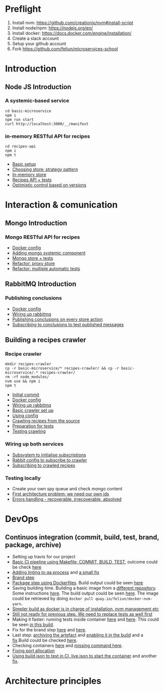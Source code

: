 # Preflight

1. Install nvm: https://github.com/creationix/nvm#install-script
2. Install node/npm: https://nodejs.org/en/
3. Install docker: https://docs.docker.com/engine/installation/
4. Create a slack account
5. Setup your github account
6. Fork https://github.com/feliun/microservices-school

# Introduction

## Node JS Introduction

### A systemic-based service

```
cd basic-microservice
npm i
npm run start
curl http://localhost:3000/__/manifest
```

### in-memory RESTful API for recipes

```
cd recipes-api
npm i
npm t
```
- [Basic setup](https://github.com/feliun/microservices-school/commit/7f8ea46f69017f2b3748313fdabbe98d1d91b792)
- [Choosing store: strategy pattern](https://github.com/feliun/microservices-school/commit/910cb1283606d6d95ba71dd822501001d8942a71)
- [In-memory store](https://github.com/feliun/microservices-school/commit/8b07859deb97d5d98a3ae230b6af74923772e50f)
- [Recipes API + tests](https://github.com/feliun/microservices-school/commit/12ecc27016a67a05e51a43c6853786857a04d0db)
- [Optimistic control based on versions](https://github.com/feliun/microservices-school/commit/8949ea7119156e4eb6e279aa75f770545daa144f)

# Interaction & comunication

## Mongo Introduction

### Mongo RESTful API for recipes
- [Docker config](https://github.com/feliun/microservices-school/commit/829bbc3ced32e701136f94f55c9f0344abfcd377)
- [Adding mongo systemic component](https://github.com/feliun/microservices-school/commit/2deb5b311ee785781d20c098f55a52d32ec5e5a4)
- [Mongo store + tests](https://github.com/feliun/microservices-school/commit/5423f7f0f9c0acd358e8181bcc988e5434e26a1d)
- [Refactor: proxy store](https://github.com/feliun/microservices-school/commit/77b26f343442a9c45f1c029a462db54a776bfc15)
- [Refactor: multiple automatic tests](https://github.com/feliun/microservices-school/commit/ef2eb0d9e000dc63fbab2dce4c761ef089c4d28f)

## RabbitMQ Introduction

### Publishing conclusions
- [Docker config](https://github.com/feliun/microservices-school/commit/efbec01dde74d9ae07a190c801166367660d9da1)
- [Wiring up rabbitmq](https://github.com/feliun/microservices-school/commit/de850c4a9e45aef527e3b0fdb5a7c0d726a9f250)
- [Publishing conclusions on every store action](https://github.com/feliun/microservices-school/commit/a466f9d5d08f510a18919ae3bd94f0965ffe1c59)
- [Subscribing to conclusions to test published messages](https://github.com/feliun/microservices-school/commit/9035623f0742660f56430bfa5437a74e5cc61599)

## Building a recipes crawler

### Recipe crawler
```
mkdir recipes-crawler
cp -r basic-microservice/* recipes-crawler/ && cp -r basic-microservice/.* recipes-crawler/
rm -rf node_modules/
nvm use && npm i
npm t
```
- [Initial commit](https://github.com/feliun/microservices-school/commit/4aa6fb767a751480eeccb667d2bccd73f4e70228)
- [Docker config](https://github.com/feliun/microservices-school/commit/2851c9323f9fd4d794f37091735777c1d4dfca1b)
- [Wiring up rabbitmq](https://github.com/feliun/microservices-school/commit/cf5b166f2f69c20bfa60bb4f30d4bdb0bc68f326)
- [Basic crawler set up](https://github.com/feliun/microservices-school/commit/072825d0bee2e3e46a21963d109a3bcd49b65130)
- [Using config](https://github.com/feliun/microservices-school/commit/cd5b8f8342c24e6adf85572415511cb5fb377dff)
- [Crawling recipes from the source](https://github.com/feliun/microservices-school/commit/1e2005bc386435a3ced034b59d3572278c9b01a3)
- [Preparation for tests](https://github.com/feliun/microservices-school/commit/d2cde89e0405713e18f2a77e50603ac8083e4347)
- [Testing crawling](https://github.com/feliun/microservices-school/commit/52a55c751d130242c2db977a5f60eefe93a33705)

### Wiring up both services
- [Subsystem to initialise subscriptions](https://github.com/feliun/microservices-school/commit/1e87161d2d073e9cd42505a59bb8618a1f72c261)
- [Rabbit config to subscribe to crawler](https://github.com/feliun/microservices-school/commit/3711a1d05f96a31f8b373e4165be976b66fa6746)
- [Subscribing to crawled recipes](https://github.com/feliun/microservices-school/commit/a5468ce5750a8c6b9c1351211467f12ff2c4d787)

### Testing locally
- Create your own spy queue and check mongo content
- [First architecture problem: we need our own ids](https://github.com/feliun/microservices-school/commit/3ec8c312f7468689b537ef4d77aae214979a9773)
- [Errors handling - recoverable, irrecoverable, absolved](https://github.com/feliun/microservices-school/commit/caaf2b38121591366fbe799a9c40eb358705883e)

# DevOps

## Continuos integration (commit, build, test, brand, package, archive)
- Setting up travis for our project
- [Basic CI pipeline using Makefile: COMMIT, BUILD, TEST](https://github.com/feliun/microservices-school/commit/09ee8ba01300d70ef557694aa3d432c7a81708a6), outcome could be check [here](https://travis-ci.org/feliun/microservices-school/builds/252189365)
- [Adding linting to qa process](https://github.com/feliun/microservices-school/commit/590035a42f7eab7ebca6dff67ac61e8d815da4b6) and [a small fix](https://github.com/feliun/microservices-school/commit/5427a38c41e6740cad25709d22331600ff91f864)
- [Brand step](https://github.com/feliun/microservices-school/commit/3d2e01d008d1e831220e756d441f721bb8ea7bf4)
- [Package step using Dockerfiles](https://github.com/feliun/microservices-school/commit/db5d8b1bef578817c6002f93afc07255e72f5968). Build output could be seen [here](https://travis-ci.org/feliun/microservices-school/builds/252595747)
- Saving building time. Building a basic image from a [different repository](https://github.com/feliun/docker-nvm-yarn/commit/1dccb1a679d9a3aa71efe30cde3e24f1a6fcbb8e). Some instructions [here](https://github.com/feliun/docker-nvm-yarn#docker-nvm-yarn). The build output could be seen [here](https://quay.io/repository/feliun/docker-nvm-yarn/build/a5c5ecdd-fea8-436e-9898-dfb2ac60eeba). The image could be retrieved by doing `docker pull quay.io/feliun/docker-nvm-yarn`.
- [Simpler build as docker is in charge of installation, nvm management etc](https://github.com/feliun/microservices-school/commit/b7d8440b5525037b39a651aaf74714a5a04bc3e9)
- [Still not ready for previous step. We need to replace tests as well first](https://github.com/feliun/microservices-school/commit/4eed25035e34c4589ac7f52dfcac64bb0f0734a9)
- Making it faster: running tests inside container [here](https://github.com/feliun/microservices-school/commit/29e0ee35fea4dd458d3a94d8a6748495685fcd7a) and [here](https://github.com/feliun/microservices-school/commit/e122515d7321c3f50f3851673d29db2e106a48a8). This could be seen [in this build](https://travis-ci.org/feliun/microservices-school/builds/253291881).
- Fix for the brand step [here](https://github.com/feliun/microservices-school/commit/26f112be3b55e0c446dfc9c49b563a05be5f28f5) and [here](https://github.com/feliun/microservices-school/commit/444e35a168c819f5a6c447c676429ab9f38d4607).
- Last step: [archiving the artefact](https://github.com/feliun/microservices-school/commit/6faae4e62912794ebd4a8d28059b6c869cb5efb6) and [enabling it in the build](https://github.com/feliun/microservices-school/commit/1f7ffb977a8d6b000b330aad67dc3d7c4039b1c6) and a [fix](https://github.com/feliun/microservices-school/commit/fadb27a833274ea5a4149d611ef64578c4b51503).Build could be checked [here](https://travis-ci.org/feliun/microservices-school/builds/253555540).
- Checking containers [here](https://github.com/feliun/microservices-school/commit/dd1a2f57d9871aa21413c00dfcc56e06b6b2b65d) and [missing command here](https://github.com/feliun/microservices-school/commit/31c0cc8793a5b3063656beb8a07d9b5775cf4bcc).
- [Fixing port allocation](https://github.com/feliun/microservices-school/commit/2cc5a893414a2061e5c92665ea67b93c80ef599c)
- [Using build.json to test in CI, live.json to start the container](https://github.com/feliun/microservices-school/commit/bb9cf881cd9b8333303de115626773d28a79766f) and another [fix](https://github.com/feliun/microservices-school/commit/0c8cf8027bae8b1bfb54536153af40f0e569dd70).

# Architecture principles
